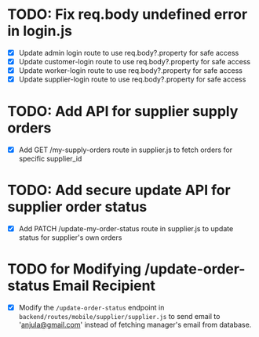 # TODO: Fix req.body undefined error in login.js

- [x] Update admin login route to use req.body?.property for safe access
- [x] Update customer-login route to use req.body?.property for safe access
- [x] Update worker-login route to use req.body?.property for safe access
- [x] Update supplier-login route to use req.body?.property for safe access

# TODO: Add API for supplier supply orders

- [x] Add GET /my-supply-orders route in supplier.js to fetch orders for specific supplier_id

# TODO: Add secure update API for supplier order status

- [x] Add PATCH /update-my-order-status route in supplier.js to update status for supplier's own orders

# TODO for Modifying /update-order-status Email Recipient

- [x] Modify the `/update-order-status` endpoint in `backend/routes/mobile/supplier/supplier.js` to send email to 'anjula@gmail.com' instead of fetching manager's email from database.

